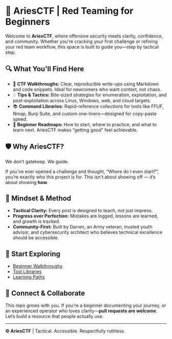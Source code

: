 # 🚀 AriesCTF | Red Teaming for Beginners

Welcome to **AriesCTF**, where offensive security meets clarity, confidence, and community. Whether you're cracking your first challenge or refining your red team workflow, this space is built to guide you—step by tactical step.

## 🔍 What You'll Find Here

- 🧩 **CTF Walkthroughs:** Clear, reproducible write-ups using Markdown and code snippets. Ideal for newcomers who want context, not chaos.
- 💡 **Tips & Tactics:** Bite-sized strategies for enumeration, exploitation, and post-exploitation across Linux, Windows, web, and cloud targets.
- 📚 **Command Libraries:** Rapid-reference collections for tools like FFUF, Nmap, Burp Suite, and custom one-liners—designed for copy-paste speed.
- 🧭 **Beginner Roadmaps:** How to start, where to practice, and what to learn next. AriesCTF makes “getting good” feel achievable.

## 🛡 Why AriesCTF?

We don’t gatekeep. We guide.

If you've ever opened a challenge and thought, “Where do I even start?”, you’re exactly who this project is for. This isn't about showing off — it’s about showing **how**.

## 🧠 Mindset & Method

- **Tactical Clarity:** Every post is designed to teach, not just impress.
- **Progress over Perfection:** Mistakes are logged, lessons are learned, and growth is tracked.
- **Community-First:** Built by Darren, an Army veteran, trusted youth advisor, and cybersecurity architect who believes technical excellence should be accessible.

## 🔗 Start Exploring

- [Beginner Walkthroughs](./walkthroughs)
- [Tool Libraries](./command-libraries)
- [Learning Paths](./learning-roadmaps)

## 🧵 Connect & Collaborate

This repo grows with you. If you're a beginner documenting your journey, or an experienced operator who loves clarity—**pull requests are welcome**. Let’s build a resource that people actually use.

---

**© AriesCTF** | Tactical. Accessible. Respectfully ruthless.
